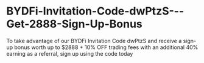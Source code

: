 # BYDFi-Invitation-Code-dwPtzS---Get-2888-Sign-Up-Bonus
To take advantage of our BYDFi Invitation Code dwPtzS and receive a sign-up bonus worth up to $2888 + 10% OFF trading fees with an additional 40% earning as a referral, sign up using the code today
